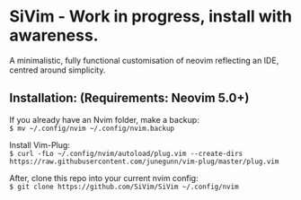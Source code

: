 # SiVim - Work in progress, install with awareness.
A minimalistic, fully functional customisation of neovim reflecting an IDE, centred around simplicity.

## Installation: (Requirements: Neovim 5.0+)
If you already have an Nvim folder, make a backup: </br>
`$ mv ~/.config/nvim ~/.config/nvim.backup`

Install Vim-Plug: </br>
`$ curl -fLo ~/.config/nvim/autoload/plug.vim --create-dirs https://raw.githubusercontent.com/junegunn/vim-plug/master/plug.vim`

After, clone this repo into your current nvim config: </br>
`$ git clone https://github.com/SiVim/SiVim ~/.config/nvim`
